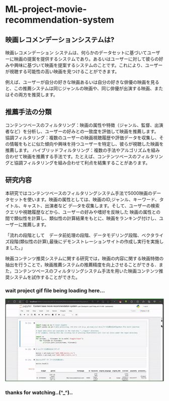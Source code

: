 # ML-project-movie-recommendation-system

## 映画レコメンデーションシステムは? ##
映画レコメンデーション システムは、何らかのデータセットに基づいてユーザーに映画の提案を提供するシステムであり。あるいはユーザーに対して彼らの好みや興味に基づいて映画を提案するシステムのことです。これにより、ユーザーが視聴する可能性の高い映画を見つけることができます。

例えば、ユーザーが自分の好きな映画あるいは自分の好きな俳優の映画を見ると、この推薦システムは同じジャンルの映画や、同じ俳優が出演する映画、またはその両方を推奨します。



## 推薦手法の分類 ##
コンテンツベースのフィルタリング：映画の属性や特徴（ジャンル、監督、出演者など）を分析し、ユーザーの好みとの一致度を評価して映画を推薦します。
協調フィルタリング：複数のユーザーの映画視聴履歴や評価データを収集し、その情報をもとに似た傾向や興味を持つユーザーを特定し、彼らが視聴した映画を推薦します。
ハイブリッドフィルタリング：複数の手法やアルゴリズムを組み合わせて映画を推薦する手法です。たとえば、コンテンツベースのフィルタリングと協調フィルタリングを組み合わせて利点を結集することがあります。

## 研究内容 ##

本研究ではコンテンツベースのフィルタリングシステム手法で5000映画のデータセットを使います。映画の属性としては、映画のID,ジャンル、キーワード、タイトル、キャスト、出演者など デ―タを収集します。そして、ユーザーの検索クエリや視聴履歴などから、ユーザーの好みや嗜好を反映した 映画の属性との間で類似性を計算し、類似性の計算結果をもとに、映画をランキング付けし、ユーザーに推薦します。

「流れの段階として　データ前処理の段階、データモデリング段階、ベクタライズ段階(類似性の計算),最後にデモンストレーションサイトの作成し実行を実施しました。」

映画コンテンツ推奨システムに関する研究では，映画の内容に関する映画特徴の抽出を行うことで，映画推薦システムの推薦精度を向上させることができる．また，コンテンツベースのフィルタリングシステム手法を用いた映画コンテンツ推奨システムを試作することができた。
### wait project gif file being loading here... ###
<img src="Movie recommendation system/content_base_recommendation.gif" width="800px">

### thanks for watching..(^_^).. ###
